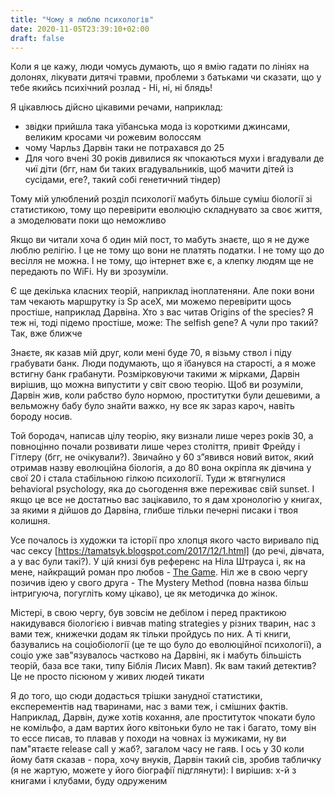 ```yaml
---
title: "Чому я люблю психологів"
date: 2020-11-05T23:39:10+02:00
draft: false
---
```


Коли я це кажу, люди чомусь думають, що я вмію гадати по лініях на долонях, лікувати дитячі травми, проблеми з батьками чи сказати, що у тебе якийсь психічний розлад - Ні, ні, ні блядь! 

Я цікавлюсь дійсно цікавими речами, наприклад:
 * звідки прийшла така уїбанська мода із короткими джинсами, великим кросами чи рожевим волоссям   
 * чому Чарльз Дарвін таки не потрахався до 25  
 * Для чого вчені 30 років дивилися як чпокаються мухи і вгадували де чиї діти (бгг, нам би таких вгадувальників, щоб мачити дітей із сусідами, еге?, такий    собі генетичний тіндер)  
 
Тому мій улюблений розділ психології мабуть більше суміш біології зі статистикою, тому що перевірити еволюцію складнувато за своє життя, а змоделювати поки що неможливо  

Якщо ви читали хоча б один мій пост, то мабуть знаєте, що я не дуже люблю релігію. І це не тому що вони не платять податки. І не тому що до весілля не можна. І не тому,  що інтернет вже є, а клепку людям ще не передають по WiFi. Ну ви зрозуміли. 

Є ще декілька класних теорій, наприклад іноплатеняни. Але поки вони там чекають маршрутку із Sp
aceX, ми можемо перевірити щось простіше, наприклад Дарвіна. Хто з вас читав Origins of the species? Я теж ні, тоді підемо простіше, може: The selfish gene? А чули про такий? Так, вже ближче

Знаєте, як казав мій друг, коли мені буде 70, я візьму ствол і піду грабувати банк. Люди подумають, що я їбанувся на старості, а я може встигну банк грабанути. Розмірковуючи такими ж мірками, Дарвін вирішив, що можна випустити у світ свою теорію. Щоб ви розуміли, Дарвін жив, коли рабство було нормою, проститутки були дешевими, а вельможну бабу було знайти важко, ну все як зараз кароч, навіть бороду носив.  

Той бородач, написав цілу теорію, яку визнали лише через років 30, а повноцінно почали розвивати лише через століття, привіт Фрейду і Гітлеру (бгг, не очікували?). Звичайно у 60 з”явився новий виток, який отримав назву еволюційна біологія, а до 80 вона окріпла як дівчина у свої 20 і стала стабільною гілкою психології. Туди ж втягнулися behavioral psychology, яка до сьогодення вже переживає свій sunset. І якщо це все не достатньо вас зацікавило, то я дам хронологію у книгах, за якими я дійшов до Дарвіна, глибше тільки печерні писаки і твоя колишня.  

Усе почалось із художки та історії про хлопця якого часто виривало під час сексу [https://tamatsyk.blogspot.com/2017/12/1.html] (до речі, дівчата, а у вас були такі?). У цій книзі був референс на Ніла Штрауса і, як на мене, найкращий роман про любов - [The Game](https://www.darktriad.art/posts/16-august-reading/). Ніл же в свою чергу позичив ідею у свого друга - The Mystery Method (повна назва більш інтригуюча, погугліть кому цікаво), це як методичка до жінок. 

Містері, в свою чергу, був зовсім не дебілом і перед практикою накидувався біологією і вивчав mating strategies у різних тварин, нас з вами теж, книжечки додам як тільки пройдусь по них. А ті книги, базувались на соціобіології (це те що було до еволюційної психології), а соціо уже зав\"язувалось частково на Дарвіні, як і мабуть більшість теорій, база все таки, типу Біблія Лисих Мавп). Як вам такий детектив? Це не просто пісюном у живих людей тикати

Я до того, що сюди додасться трішки занудної статистики, експерементів над тваринами, нас з вами теж, і смішних фактів. Наприклад, Дарвін, дуже хотів кохання, але проституток чпокати було не комільфо, а дам вартих його квітоньки було не так і багато, тому він то ессе писав, то плавав у походи на човнах із мужиками, ну ви пам\"ятаєте release call у жаб?, загалом часу не гаяв. І ось у 30 коли йому батя сказав - пора, хочу внуків, Дарвін такий сів, зробив табличку (я не жартую, можете у його біографії підглянути):
І вирішив: х-й з книгами і клубами, буду одруженим
